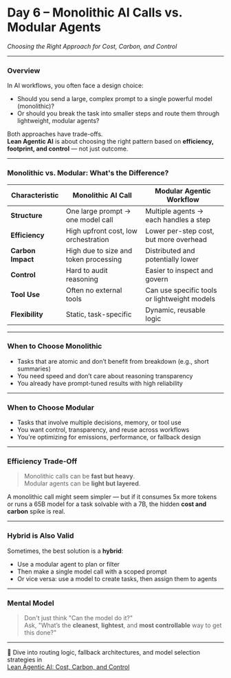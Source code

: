 # Day 6 – Monolithic AI Calls vs. Modular Agents  
*Choosing the Right Approach for Cost, Carbon, and Control*

---

### Overview

In AI workflows, you often face a design choice:

- Should you send a large, complex prompt to a single powerful model (monolithic)?
- Or should you break the task into smaller steps and route them through lightweight, modular agents?

Both approaches have trade-offs.  
**Lean Agentic AI** is about choosing the right pattern based on **efficiency, footprint, and control** — not just outcome.

---

### Monolithic vs. Modular: What's the Difference?

| Characteristic      | Monolithic AI Call                         | Modular Agentic Workflow                    |
|---------------------|---------------------------------------------|---------------------------------------------|
| **Structure**        | One large prompt → one model call           | Multiple agents → each handles a step       |
| **Efficiency**       | High upfront cost, low orchestration        | Lower per-step cost, but more overhead      |
| **Carbon Impact**    | High due to size and token processing       | Distributed and potentially lower           |
| **Control**          | Hard to audit reasoning                     | Easier to inspect and govern                |
| **Tool Use**         | Often no external tools                     | Can use specific tools or lightweight models|
| **Flexibility**      | Static, task-specific                       | Dynamic, reusable logic                     |

---

### When to Choose Monolithic

- Tasks that are atomic and don’t benefit from breakdown (e.g., short summaries)
- You need speed and don’t care about reasoning transparency
- You already have prompt-tuned results with high reliability

---

### When to Choose Modular

- Tasks that involve multiple decisions, memory, or tool use
- You want control, transparency, and reuse across workflows
- You're optimizing for emissions, performance, or fallback design

---

### Efficiency Trade-Off

> Monolithic calls can be **fast but heavy**.  
> Modular agents can be **light but layered**.

A monolithic call might seem simpler — but if it consumes 5x more tokens or runs a 65B model for a task solvable with a 7B, the hidden **cost and carbon** spike is real.

---

### Hybrid is Also Valid

Sometimes, the best solution is a **hybrid**:

- Use a modular agent to plan or filter
- Then make a single model call with a scoped prompt
- Or vice versa: use a model to create tasks, then assign them to agents

---

### Mental Model

> Don't just think "Can the model do it?"  
Ask, "What’s the **cleanest**, **lightest**, and **most controllable** way to get this done?"

---

📖 Dive into routing logic, fallback architectures, and model selection strategies in  
[Lean Agentic AI: Cost, Carbon, and Control](https://leanagenticai.com/)
